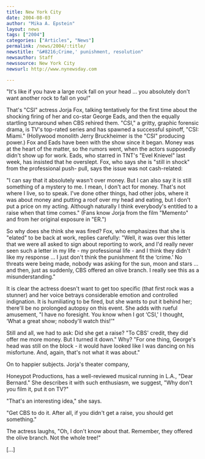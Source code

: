 ```yaml
---
title: New York City
date: 2004-08-03
author: "Mika A. Epstein"
layout: news
tags: ["2004"]
categories: ["Articles", "News"]
permalink: /news/2004/:title/
newstitle: "&#8216;Crime,' punishment, resolution"
newsauthor: Staff
newssource: New York City
newsurl: http://www.nynewsday.com

---
```


"It's like if you have a large rock fall on your head ... you absolutely don't want another rock to fall on you!"

That's "CSI" actress Jorja Fox, talking tentatively for the first time about the shocking firing of her and co-star George Eads, and then the equally startling turnaround when CBS rehired them. "CSI," a gritty, graphic forensic drama, is TV's top-rated series and has spawned a successful spinoff, "CSI: Miami." (Hollywood monolith Jerry Bruckheimer is the "CSI" producing power.) Fox and Eads have been with the show since it began. Money was at the heart of the matter, so the rumors went, when the actors supposedly didn't show up for work. Eads, who starred in TNT's "Evel Knievel" last week, has insisted that he overslept. Fox, who says she is "still in shock" from the professional push- pull, says the issue was not cash-related:

"I can say that it absolutely wasn't over money. But I can also say it is still something of a mystery to me. I mean, I don't act for money. That's not where I live, so to speak. I've done other things, had other jobs, where it was about money and putting a roof over my head and eating, but I don't put a price on my acting. Although naturally I think everybody's entitled to a raise when that time comes." (Fans know Jorja from the film "Memento" and from her original exposure in "ER.")

So why does she think she was fired? Fox, who emphasizes that she is "elated" to be back at work, replies carefully: "Well, it was over this letter that we were all asked to sign about reporting to work, and I'd really never seen such a letter in my life - my professional life - and I think they didn't like my response ... I just don't think the punishment fit the &#8216;crime.' No threats were being made, nobody was asking for the sun, moon and stars ... and then, just as suddenly, CBS offered an olive branch. I really see this as a misunderstanding."

It is clear the actress doesn't want to get too specific (that first rock was a stunner) and her voice betrays considerable emotion and controlled indignation. It is humiliating to be fired, but she wants to put it behind her; there'll be no prolonged autopsy on this event. She adds with rueful amusement, "I have no foresight. You know when I got &#8216;CSI,' I thought, &#8216;What a great show; nobody'll watch this!'"

Still and all, we had to ask: Did she get a raise? "To CBS' credit, they did offer me more money. But I turned it down." Why? "For one thing, George's head was still on the block - it would have looked like I was dancing on his misfortune. And, again, that's not what it was about."

On to happier subjects. Jorja's theater company,

Honeypot Productions, has a well-reviewed musical running in L.A., "Dear Bernard." She describes it with such enthusiasm, we suggest, "Why don't you film it, put it on TV?"

"That's an interesting idea," she says.

"Get CBS to do it. After all, if you didn't get a raise, you should get something."

The actress laughs, "Oh, I don't know about that. Remember, they offered the olive branch. Not the whole tree!"

[...]

